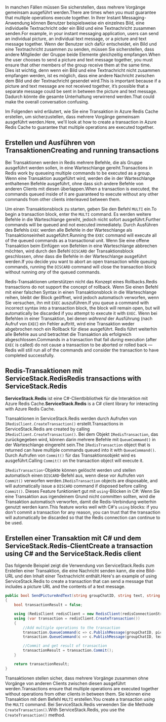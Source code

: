 <span data-ttu-id="ac399-101">In manchen Fällen müssen Sie sicherstellen, dass mehrere Vorgänge gemeinsam ausgeführt werden.</span><span class="sxs-lookup"><span data-stu-id="ac399-101">There are times when you must guarantee that multiple operations execute together.</span></span> <span data-ttu-id="ac399-102">In Ihrer Instant Messaging-Anwendung können Benutzer beispielsweise ein einzelnes Bild, eine individuelle Textnachricht oder ein Bild und eine Textnachricht zusammen senden.</span><span class="sxs-lookup"><span data-stu-id="ac399-102">For example, in your instant messaging application, users can send an individual picture, an individual text message, or a picture and text message together.</span></span> <span data-ttu-id="ac399-103">Wenn der Benutzer sich dafür entscheidet, ein Bild und eine Textnachricht zusammen zu senden, müssen Sie sicherstellen, dass andere Mitglieder der Gruppe beide Elemente gleichzeitig empfangen.</span><span class="sxs-lookup"><span data-stu-id="ac399-103">When the user chooses to send a picture and text message together, you must ensure that other members of the group receive them at the same time.</span></span> <span data-ttu-id="ac399-104">Dies ist wichtig, denn wenn ein Bild und eine Textnachricht nicht zusammen empfangen werden, ist es möglich, dass eine andere Nachricht zwischen dem Bild und der Textnachricht gesendet wird.</span><span class="sxs-lookup"><span data-stu-id="ac399-104">This is important because if a picture and text message are not received together, it’s possible that a separate message could be sent in between the picture and text message.</span></span> <span data-ttu-id="ac399-105">Dadurch könnte die gesamte Unterhaltung verwirrend werden.</span><span class="sxs-lookup"><span data-stu-id="ac399-105">That could make the overall conversation confusing.</span></span>

<span data-ttu-id="ac399-106">Im Folgenden wird erläutert, wie Sie eine Transaktion in Azure Redis Cache erstellen, um sicherzustellen, dass mehrere Vorgänge gemeinsam ausgeführt werden.</span><span class="sxs-lookup"><span data-stu-id="ac399-106">Here, we'll look at how to create a transaction in Azure Redis Cache to guarantee that multiple operations are executed together.</span></span>

## <a name="creating-and-running-transactions"></a><span data-ttu-id="ac399-107">Erstellen und Ausführen von Transaktionen</span><span class="sxs-lookup"><span data-stu-id="ac399-107">Creating and running transactions</span></span>

<span data-ttu-id="ac399-108">Bei Transaktionen werden in Redis mehrere Befehle, die als Gruppe ausgeführt werden sollen, in eine Warteschlange gereiht.</span><span class="sxs-lookup"><span data-stu-id="ac399-108">Transactions in Redis work by queueing multiple commands to be executed as a group.</span></span> <span data-ttu-id="ac399-109">Wenn eine Transaktion ausgeführt wird, werden die in der Warteschlange enthaltenen Befehle ausgeführt, ohne dass sich andere Befehle von anderen Clients mit diesen überlappen.</span><span class="sxs-lookup"><span data-stu-id="ac399-109">When a transaction is executed, the commands queued inside of it are guaranteed to execute without any other commands from other clients interleaved between them.</span></span>

<span data-ttu-id="ac399-110">Um einen Transaktionsblock zu starten, geben Sie den Befehl `MULTI` ein.</span><span class="sxs-lookup"><span data-stu-id="ac399-110">To begin a transaction block, enter the `MULTI` command.</span></span> <span data-ttu-id="ac399-111">Es werden weitere Befehle in die Warteschlange gereiht, jedoch nicht sofort ausgeführt.</span><span class="sxs-lookup"><span data-stu-id="ac399-111">Further commands will be queued and not executed immediately.</span></span> <span data-ttu-id="ac399-112">Durch Ausführen des Befehls `EXEC` werden alle Befehle in der Warteschlange als Transaktionseinheit ausgeführt.</span><span class="sxs-lookup"><span data-stu-id="ac399-112">Running the `EXEC` command will execute all of the queued commands as a transactional unit.</span></span> <span data-ttu-id="ac399-113">Wenn Sie eine offene Transaktion beim Einfügen von Befehlen in eine Warteschlange abbrechen möchten, wird durch den Befehl `DISCARD` der Transaktionsblock geschlossen, _ohne_ dass die Befehle in der Warteschlange ausgeführt werden.</span><span class="sxs-lookup"><span data-stu-id="ac399-113">If you decide you want to abort an open transaction while queuing commands, running the `DISCARD` command will close the transaction block without running _any_ of the queued commands.</span></span>

<span data-ttu-id="ac399-114">Redis-Transaktionen unterstützen nicht das Konzept eines Rollbacks.</span><span class="sxs-lookup"><span data-stu-id="ac399-114">Redis transactions do not support the concept of rollback.</span></span> <span data-ttu-id="ac399-115">Wenn Sie einen Befehl mit einer falschen Syntax in einen Transaktionsblock in die Warteschlange reihen, bleibt der Block geöffnet, wird jedoch automatisch verworfen, wenn Sie versuchen, ihn mit `EXEC` auszuführen.</span><span class="sxs-lookup"><span data-stu-id="ac399-115">If you queue a command with incorrect syntax into a transaction block, the block will remain open, but will automatically be discarded if you attempt to execute it with `EXEC`.</span></span> <span data-ttu-id="ac399-116">Wenn bei Befehlen in einer Transaktion, bei denen _während_ der Ausführung (nach Aufruf von `EXEC`) ein Fehler auftritt, wird eine Transaktion weder abgebrochen noch ein Rollback für diese ausgeführt. Redis führt weiterhin alle Befehle aus und betrachtet die Transaktion als erfolgreich abgeschlossen.</span><span class="sxs-lookup"><span data-stu-id="ac399-116">Commands in a transaction that fail _during_ execution (after `EXEC` is called) do not cause a transaction to be aborted or rolled back &mdash; Redis will still run all of the commands and consider the transaction to have completed successfully.</span></span>

## <a name="redis-transactions-with-servicestackredis"></a><span data-ttu-id="ac399-117">Redis-Transaktionen mit ServiceStack.Redis</span><span class="sxs-lookup"><span data-stu-id="ac399-117">Redis transactions with ServiceStack.Redis</span></span>

<span data-ttu-id="ac399-118">**ServiceStack.Redis** ist eine C#-Clientbibliothek für die Interaktion mit Azure Redis Cache.</span><span class="sxs-lookup"><span data-stu-id="ac399-118">**ServiceStack.Redis** is a C# client library for interacting with Azure Redis Cache.</span></span>

<span data-ttu-id="ac399-119">Transaktionen in ServiceStack.Redis werden durch Aufrufen von `IRedisClient.CreateTransaction()` erstellt.</span><span class="sxs-lookup"><span data-stu-id="ac399-119">Transactions in ServiceStack.Redis are created by calling `IRedisClient.CreateTransaction()`.</span></span> <span data-ttu-id="ac399-120">Bei dem Objekt `IRedisTransaction`, das zurückgegeben wird, können darin mehrere Befehle mit `QueueCommand()` in der Warteschlange eingereiht sein.</span><span class="sxs-lookup"><span data-stu-id="ac399-120">The `IRedisTransaction` object that is returned can have multiple commands queued into it with `QueueCommand()`.</span></span> <span data-ttu-id="ac399-121">Durch Aufrufen von `Commit()` für das Transaktionsobjekt wird es ausgeführt.</span><span class="sxs-lookup"><span data-stu-id="ac399-121">Calling `Commit()` on the transaction object will execute it.</span></span>

<span data-ttu-id="ac399-122">`IRedisTransaction`-Objekte können gelöscht werden und stellen automatisch einen `DISCARD`-Befehl aus, wenn diese vor Aufrufen von `Commit()` verworfen werden.</span><span class="sxs-lookup"><span data-stu-id="ac399-122">`IRedisTransaction` objects are disposable, and will automatically issue a `DISCARD` command if disposed before calling `Commit()`.</span></span> <span data-ttu-id="ac399-123">Dieses Feature funktioniert gut mit `using`-Blöcken in C#: Wenn Sie eine Transaktion aus irgendeinem Grund nicht committen sollten, wird die Transaktion automatisch verworfen, damit die Redis-Verbindung weiterhin genutzt werden kann.</span><span class="sxs-lookup"><span data-stu-id="ac399-123">This feature works well with C#'s `using` blocks: if you don't commit a transaction for any reason, you can trust that the transaction will automatically be discarded so that the Redis connection can continue to be used.</span></span>

## <a name="create-a-transaction-using-c-and-the-servicestackredis-client"></a><span data-ttu-id="ac399-124">Erstellen einer Transaktion mit C# und dem ServiceStack.Redis-Client</span><span class="sxs-lookup"><span data-stu-id="ac399-124">Create a transaction using C# and the ServiceStack.Redis client</span></span>

<span data-ttu-id="ac399-125">Das folgende Beispiel zeigt die Verwendung von ServiceStack.Redis zum Erstellen einer Transaktion, die eine Nachricht senden kann, die eine Bild-URL und den Inhalt einer Textnachricht enthält.</span><span class="sxs-lookup"><span data-stu-id="ac399-125">Here's an example of using ServiceStack.Redis to create a transaction that can send a message that includes a picture URL and the contents of a text message.</span></span>

```csharp
public bool SendPictureAndText(string groupChatID, string text, string pictureURL)
{
    bool transactionResult = false;

    using (RedisClient redisClient = new RedisClient(redisConnectionString))
    using (var transaction = redisClient.CreateTransaction())
    {
        //Add multiple operations to the transaction
        transaction.QueueCommand(c => c.PublishMessage(groupChatID, pictureURL));
        transaction.QueueCommand(c => c.PublishMessage(groupChatID, text));

        //Commit and get result of transaction
        transactionResult = transaction.Commit();
    }

    return transactionResult;
}
```

<span data-ttu-id="ac399-126">Transaktionen stellen sicher, dass mehrere Vorgänge zusammen ohne Vorgänge von anderen Clients zwischen diesen ausgeführt werden.</span><span class="sxs-lookup"><span data-stu-id="ac399-126">Transactions ensure that multiple operations are executed together without operations from other clients in between them.</span></span> <span data-ttu-id="ac399-127">Sie können eine Transaktion mit dem Befehl `MULTI` erstellen.</span><span class="sxs-lookup"><span data-stu-id="ac399-127">You create a transaction using the `MULTI` command.</span></span> <span data-ttu-id="ac399-128">Bei ServiceStack.Redis verwenden Sie die Methode `CreateTransaction()`.</span><span class="sxs-lookup"><span data-stu-id="ac399-128">With ServiceStack.Redis, you use the `CreateTransaction()` method.</span></span>